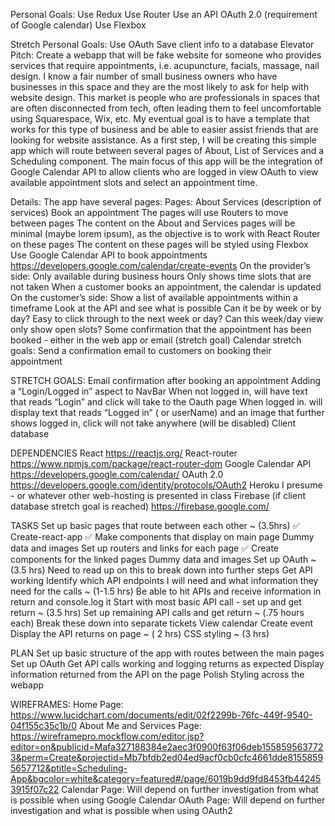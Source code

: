 Personal Goals:
Use Redux
Use Router
Use an API
OAuth 2.0 (requirement of Google calendar)
Use Flexbox

Stretch Personal Goals:
Use OAuth
Save client info to a database
Elevator Pitch:
Create a webapp that will be fake website for someone who provides services that require appointments, i.e. acupuncture, facials, massage, nail design. I know a fair number of small business owners who have businesses in this space and they are the most likely to ask for help with website design. This market is people who are professionals in spaces that are often disconnected from tech, often leading them to feel uncomfortable using Squarespace, Wix, etc. My eventual goal is to have a template that works for this type of business and be able to easier assist friends that are looking for website assistance. As a first step, I will be creating this simple app which will route between several pages of About, List of Services and a Scheduling component. The main focus of this app will be the integration of Google Calendar API to allow clients who are logged in view OAuth to view available appointment slots and select an appointment time.

Details:
The app have several pages:
Pages:
About
Services (description of services)
Book an appointment
The pages will use Routers to move between pages
The content on the About and Services pages will be minimal (maybe lorem ipsum), as the objective is to work with React Router on these pages
The content on these pages will be styled using Flexbox
Use Google Calendar API to book appointments
https://developers.google.com/calendar/create-events
On the provider’s side:
Only available during business hours
Only shows time slots that are not taken
When a customer books an appointment, the calendar is updated
On the customer’s side:
Show a list of available appointments within a timeframe
Look at the API and see what is possible
Can it be by week or by day?
Easy to click through to the next week or day?
Can this week/day view only show open slots?
Some confirmation that the appointment has been booked - either in the web app or email (stretch goal)
Calendar stretch goals:
Send a confirmation email to customers on booking their appointment

STRETCH GOALS:
Email confirmation after booking an appointment
Adding a “Login/Logged in” aspect to NavBar
When not logged in, will have text that reads “Login” and click will take to the Oauth page
When logged in. will display text that reads “Logged in” ( or userName) and an image that further shows logged in, click will not take anywhere (will be disabled)
Client database

DEPENDENCIES
React
https://reactjs.org/
React-router
https://www.npmjs.com/package/react-router-dom
Google Calendar API
https://developers.google.com/calendar/
OAuth 2.0
https://developers.google.com/identity/protocols/OAuth2
Heroku
I presume - or whatever other web-hosting is presented in class
Firebase (if client database stretch goal is reached)
https://firebase.google.com/

TASKS
Set up basic pages that route between each other ~ (3.5hrs)
✅ Create-react-app
✅ Make components that display on main page
Dummy data and images
Set up routers and links for each page
✅ Create components for the linked pages
Dummy data and images
Set up OAuth ~ (3.5 hrs)
Need to read up on this to break down into further steps
Get API working
Identify which API endpoints I will need and what information they need for the calls ~ (1-1.5 hrs)
Be able to hit APIs and receive information in return and console.log it
Start with most basic API call - set up and get return ~ (3.5 hrs)
Set up remaining API calls and get return ~ (.75 hours each)
Break these down into separate tickets
View calendar
Create event
Display the API returns on page ~ ( 2 hrs)
CSS styling ~ (3 hrs)

PLAN
Set up basic structure of the app with routes between the main pages
Set up OAuth
Get API calls working and logging returns as expected
Display information returned from the API on the page
Polish Styling across the webapp


WIREFRAMES:
Home Page:
https://www.lucidchart.com/documents/edit/02f2299b-76fc-449f-9540-04f155c35c1b/0
About Me and Services Page:
https://wireframepro.mockflow.com/editor.jsp?editor=on&publicid=Mafa327188384e2aec3f0900f63f06deb1558595637723&perm=Create&projectid=Mb7bfdb2ed04ed9acf0cb0cfc4661dde81558595657712&ptitle=Scheduling-App&bgcolor=white&category=featured#/page/6019b9dd9fd8453fb442453915f07c22
Calendar Page:
Will depend on further investigation from what is possible when using Google Calendar
OAuth Page:
Will depend on further investigation and what is possible when using OAuth2
